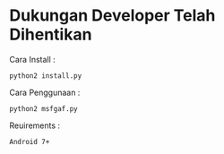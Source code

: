 # Dukungan Developer Telah Dihentikan

Cara Install :
```
python2 install.py
```
Cara Penggunaan :
```
python2 msfgaf.py
```
Reuirements :
```
Android 7+
```
